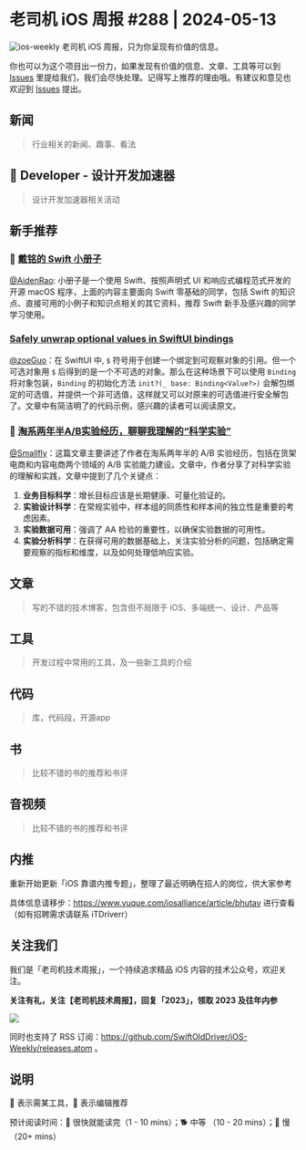 # 老司机 iOS 周报 #288 | 2024-05-13

![ios-weekly](https://github.com/SwiftOldDriver/iOS-Weekly/blob/master/assets/ios-weekly.png?raw=true)
老司机 iOS 周报，只为你呈现有价值的信息。

你也可以为这个项目出一份力，如果发现有价值的信息、文章、工具等可以到 [Issues](https://github.com/SwiftOldDriver/iOS-Weekly/issues) 里提给我们，我们会尽快处理。记得写上推荐的理由哦。有建议和意见也欢迎到 [Issues](https://github.com/SwiftOldDriver/iOS-Weekly/issues) 提出。

## 新闻

> 行业相关的新闻、趣事、看法

##  Developer - 设计开发加速器

> 设计开发加速器相关活动

## 新手推荐

### 🌟 [戴铭的 Swift 小册子](https://github.com/ming1016/SwiftPamphletApp)

[@AidenRao](https://weibo.com/AidenRao): 小册子是一个使用 Swift、按照声明式 UI 和响应式编程范式开发的开源 macOS 程序，上面的内容主要面向 Swift 零基础的同学，包括 Swift 的知识点、直接可用的小例子和知识点相关的其它资料，推荐 Swift 新手及感兴趣的同学学习使用。

###  [Safely unwrap optional values in SwiftUI bindings](https://www.polpiella.dev/safely-unwrap-optional-value-in-swiftui-binding/)

[@zoeGuo](https://github.com/zoeGuo)：在 SwiftUI 中, `$` 符号用于创建一个绑定到可观察对象的引用。但一个可选对象用 `$` 后得到的是一个不可选的对象。那么在这种场景下可以使用 `Binding` 将对象包装，`Binding` 的初始化方法 `init?(_ base: Binding<Value?>)` 会解包绑定的可选值，并提供一个非可选值，这样就又可以对原来的可选值进行安全解包了。文章中有简洁明了的代码示例，感兴趣的读者可以阅读原文。

### 🐎 [淘系两年半A/B实验经历，聊聊我理解的“科学实验”](https://mp.weixin.qq.com/s/-durED9M0UMqhT0i2S67lQ)
[@Smallfly](https://github.com/iostalks)：这篇文章主要讲述了作者在淘系两年半的 A/B 实验经历，包括在货架电商和内容电商两个领域的 A/B 实验能力建设。文章中，作者分享了对科学实验的理解和实践，文章中提到了几个关键点：
1. **业务目标科学**：增长目标应该是长期健康、可量化验证的。
2. **实验设计科学**：在常规实验中，样本组的同质性和样本间的独立性是重要的考虑因素。
3. **实验数据可用**：强调了 AA 检验的重要性，以确保实验数据的可用性。
4. **实验分析科学**：在获得可用的数据基础上，关注实验分析的问题，包括确定需要观察的指标和维度，以及如何处理低响应实验。

## 文章

> 写的不错的技术博客，包含但不局限于 iOS、多端统一、设计、产品等

## 工具

> 开发过程中常用的工具，及一些新工具的介绍

## 代码

> 库，代码段，开源app

## 书

> 比较不错的书的推荐和书评

## 音视频

> 比较不错的书的推荐和书评

## 内推

重新开始更新「iOS 靠谱内推专题」，整理了最近明确在招人的岗位，供大家参考

具体信息请移步：https://www.yuque.com/iosalliance/article/bhutav 进行查看（如有招聘需求请联系 iTDriverr）

## 关注我们

我们是「老司机技术周报」，一个持续追求精品 iOS 内容的技术公众号，欢迎关注。

**关注有礼，关注【老司机技术周报】，回复「2023」，领取 2023 及往年内参**

![](https://github.com/SwiftOldDriver/iOS-Weekly/blob/master/assets/qrcode_for_wechat.jpg?raw=true)

同时也支持了 RSS 订阅：https://github.com/SwiftOldDriver/iOS-Weekly/releases.atom 。

## 说明

🚧 表示需某工具，🌟 表示编辑推荐

预计阅读时间：🐎 很快就能读完（1 - 10 mins）；🐕 中等 （10 - 20 mins）；🐢 慢（20+ mins）

